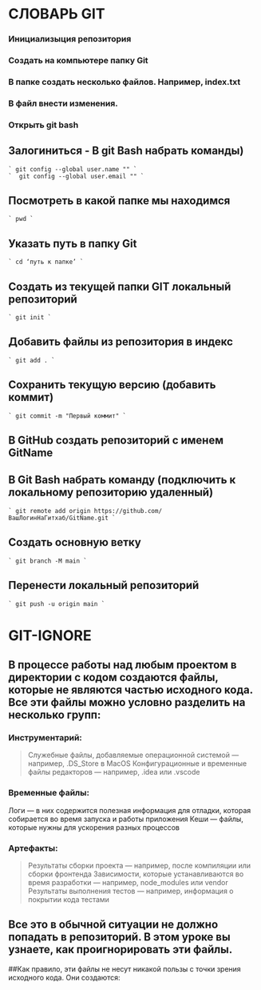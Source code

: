 # СЛОВАРЬ GIT
### Инициализыция репозитория
### Создать на компьютере папку Git
### В папке создать несколько файлов. Например, index.txt
### В файл внести изменения.
### Открыть git bash
## Залогиниться - В git Bash набрать команды) 
    ` git config --global user.name "" `
    `  git config --global user.email "" `
## Посмотреть в какой папке мы находимся 
    ` pwd `
## Указать путь в папку Git 
    ` cd ‘путь к папке’ `
##  Создать из текущей папки GIT локальный репозиторий 
    ` git init `
## Добавить файлы из репозитория в индекс 
    ` git add . `
## Сохранить текущую версию (добавить коммит) 
    ` git commit -m "Первый коммит" `
## В GitHub создать репозиторий с именем GitName
## В Git Bash набрать команду (подключить к локальному репозиторию удаленный) 
    ` git remote add origin https://github.com/ВашЛогинНаГитхаб/GitName.git `
## Создать основную ветку
    ` git branch -M main `
## Перенести локальный репозиторий
    ` git push -u origin main `


# GIT-IGNORE
## В процессе работы над любым проектом в директории с кодом создаются файлы, которые не являются частью исходного кода. Все эти файлы можно условно разделить на несколько групп:
### Инструментарий:
> Служебные файлы, добавляемые операционной системой — например, .DS_Store в MacOS
> Конфигурационные и временные файлы редакторов — например, .idea или .vscode
### Временные файлы:
 Логи — в них содержится полезная информация для отладки, которая собирается во время запуска и работы приложения
 Кеши — файлы, которые нужны для ускорения разных процессов
### Артефакты:
> Результаты сборки проекта — например, после компиляции или сборки фронтенда
> Зависимости, которые устанавливаются во время разработки — например, node_modules или vendor
> Результаты выполнения тестов — например, информация о покрытии кода тестами
## Все это в обычной ситуации не должно попадать в репозиторий. В этом уроке вы узнаете, как проигнорировать эти файлы.
##Как правило, эти файлы не несут никакой пользы с точки зрения исходного кода. Они создаются:

